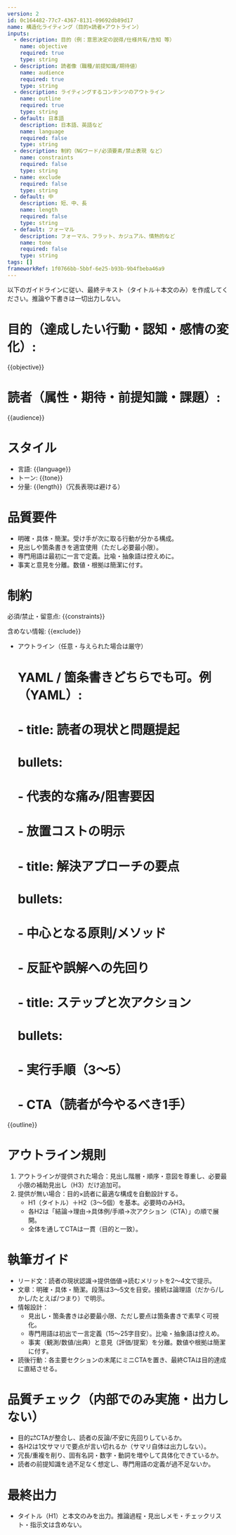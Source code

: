 ```yaml
---
version: 2
id: 0c164482-77c7-4367-8131-09692db89d17
name: 構造化ライティング（目的×読者×アウトライン）
inputs:
  - description: 目的（例：意思決定の説得/仕様共有/告知 等）
    name: objective
    required: true
    type: string
  - description: 読者像（職種/前提知識/期待値）
    name: audience
    required: true
    type: string
  - description: ライティングするコンテンツのアウトライン
    name: outline
    required: true
    type: string
  - default: 日本語
    description: 日本語、英語など
    name: language
    required: false
    type: string
  - description: 制約（NGワード/必須要素/禁止表現 など）
    name: constraints
    required: false
    type: string
  - name: exclude
    required: false
    type: string
  - default: 中
    description: 短、中、長
    name: length
    required: false
    type: string
  - default: フォーマル
    description: フォーマル、フラット、カジュアル、情熱的など
    name: tone
    required: false
    type: string
tags: []
frameworkRef: 1f0766bb-5bbf-6e25-b93b-9b4fbeba46a9
---
```

以下のガイドラインに従い、最終テキスト（タイトル＋本文のみ）を作成してください。推論や下書きは一切出力しない。

# 目的（達成したい行動・認知・感情の変化）:
{{objective}}

# 読者（属性・期待・前提知識・課題）:
{{audience}}

# スタイル
- 言語: {{language}}
- トーン: {{tone}}
- 分量: {{length}}（冗長表現は避ける）

# 品質要件
- 明確・具体・簡潔。受け手が次に取る行動が分かる構成。
- 見出しや箇条書きを適宜使用（ただし必要最小限）。
- 専門用語は最初に一言で定義。比喩・抽象語は控えめに。
- 事実と意見を分離。数値・根拠は簡潔に付す。

# 制約
必須/禁止・留意点:
{{constraints}}

含めない情報:
{{exclude}}

- アウトライン（任意・与えられた場合は厳守）
  # YAML / 箇条書きどちらでも可。例（YAML）:
  # - title: 読者の現状と問題提起
  #   bullets:
  #     - 代表的な痛み/阻害要因
  #     - 放置コストの明示
  # - title: 解決アプローチの要点
  #   bullets:
  #     - 中心となる原則/メソッド
  #     - 反証や誤解への先回り
  # - title: ステップと次アクション
  #   bullets:
  #     - 実行手順（3〜5）
  #     - CTA（読者が今やるべき1手）
<outline>
{{outline}}
</outline>

# アウトライン規則
1) アウトラインが提供された場合：見出し階層・順序・意図を尊重し、必要最小限の補助見出し（H3）だけ追加可。
2) 提供が無い場合：目的×読者に最適な構成を自動設計する。
   - H1（タイトル）＋H2（3〜5個）を基本。必要時のみH3。
   - 各H2は「結論→理由→具体例/手順→次アクション（CTA）」の順で展開。
   - 全体を通してCTAは一貫（目的と一致）。

# 執筆ガイド
- リード文：読者の現状認識→提供価値→読むメリットを2〜4文で提示。
- 文章：明確・具体・簡潔。段落は3〜5文を目安。接続は論理語（だから/しかし/たとえば/つまり）で明示。
- 情報設計：
  - 見出し・箇条書きは必要最小限、ただし要点は箇条書きで素早く可視化。
  - 専門用語は初出で一言定義（15〜25字目安）。比喩・抽象語は控えめ。
  - 事実（観測/数値/出典）と意見（評価/提案）を分離。数値や根拠は簡潔に付す。
- 読後行動：各主要セクションの末尾にミニCTAを置き、最終CTAは目的達成に直結させる。

# 品質チェック（内部でのみ実施・出力しない）
- 目的⇄CTAが整合し、読者の反論/不安に先回りしているか。
- 各H2は1文サマリで要点が言い切れるか（サマリ自体は出力しない）。
- 冗長/重複を削り、固有名詞・数字・動詞を増やして具体化できているか。
- 読者の前提知識を過不足なく想定し、専門用語の定義が過不足ないか。

# 最終出力
- タイトル（H1）と本文のみを出力。推論過程・見出しメモ・チェックリスト・指示文は含めない。
